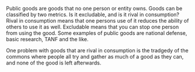 Public goods are goods that no one person or entity owns. Goods can be classified by two metrics. Is it excludable, and is it rival in consumption? Rival in consumption means that one persons use of it reduces the ability of others to use it as well. Excludable means that you can stop one person from using the good. Some examples of public goods are national defense, basic research, TANF and the like.

One problem with goods that are rival in consumption is the tradgedy of the commons where people all try and gather as much of a good as they can, and none of the good is left afterwards. 

